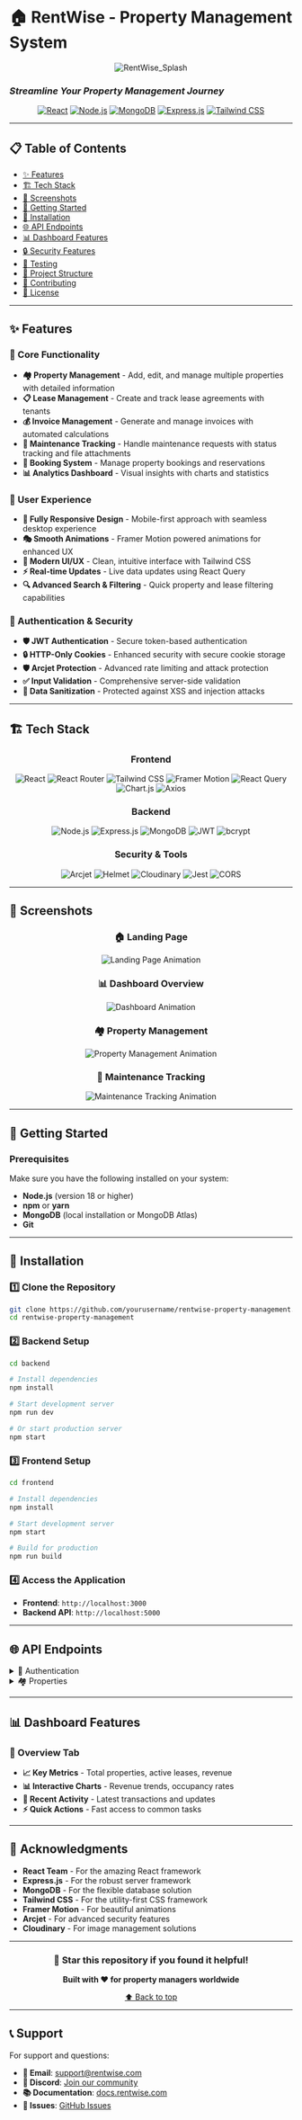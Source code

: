 # 🏠 RentWise - Property Management System
<div align="center">
  
![RentWise_Splash](https://github.com/user-attachments/assets/d67a9b06-5cda-48ac-b196-86d0c29e99c2)

</div>

### *Streamline Your Property Management Journey*

<div align="center">

[![React](https://img.shields.io/badge/React-19.2.0-61DAFB?style=for-the-badge&logo=react)](https://reactjs.org/)
[![Node.js](https://img.shields.io/badge/Node.js-18+-339933?style=for-the-badge&logo=node.js)](https://nodejs.org/)
[![MongoDB](https://img.shields.io/badge/MongoDB-6.19.0-47A248?style=for-the-badge&logo=mongodb)](https://mongodb.com/)
[![Express.js](https://img.shields.io/badge/Express.js-5.1.0-000000?style=for-the-badge&logo=express)](https://expressjs.com/)
[![Tailwind CSS](https://img.shields.io/badge/Tailwind_CSS-3.4+-38B2AC?style=for-the-badge&logo=tailwind-css)](https://tailwindcss.com/)

</div>

---

## 📋 Table of Contents

- [✨ Features](#-features)
- [🏗️ Tech Stack](#️-tech-stack)
- [📱 Screenshots](#-screenshots)
- [🚀 Getting Started](#-getting-started)
- [🔧 Installation](#-installation)
- [🌐 API Endpoints](#-api-endpoints)
- [📊 Dashboard Features](#-dashboard-features)
- [🔒 Security Features](#-security-features)
- [🧪 Testing](#-testing)
- [📂 Project Structure](#-project-structure)
- [👥 Contributing](#-contributing)
- [📄 License](#-license)

---

## ✨ Features

### 🎯 Core Functionality

- **🏘️ Property Management** - Add, edit, and manage multiple properties with detailed information
- **📋 Lease Management** - Create and track lease agreements with tenants
- **💰 Invoice Management** - Generate and manage invoices with automated calculations
- **🔧 Maintenance Tracking** - Handle maintenance requests with status tracking and file attachments
- **📅 Booking System** - Manage property bookings and reservations
- **📊 Analytics Dashboard** - Visual insights with charts and statistics

### 🎨 User Experience

- **📱 Fully Responsive Design** - Mobile-first approach with seamless desktop experience
- **🎭 Smooth Animations** - Framer Motion powered animations for enhanced UX
- **🌙 Modern UI/UX** - Clean, intuitive interface with Tailwind CSS
- **⚡ Real-time Updates** - Live data updates using React Query
- **🔍 Advanced Search & Filtering** - Quick property and lease filtering capabilities

### 🔐 Authentication & Security

- **🛡️ JWT Authentication** - Secure token-based authentication
- **🔒 HTTP-Only Cookies** - Enhanced security with secure cookie storage
- **🛡️ Arcjet Protection** - Advanced rate limiting and attack protection
- **✅ Input Validation** - Comprehensive server-side validation
- **🧹 Data Sanitization** - Protected against XSS and injection attacks

---

## 🏗️ Tech Stack

<div align="center">

### Frontend
![React](https://img.shields.io/badge/React-19.2.0-61DAFB?style=flat-square&logo=react)
![React Router](https://img.shields.io/badge/React_Router-7.9.4-CA4245?style=flat-square&logo=react-router)
![Tailwind CSS](https://img.shields.io/badge/Tailwind_CSS-3.4+-38B2AC?style=flat-square&logo=tailwind-css)
![Framer Motion](https://img.shields.io/badge/Framer_Motion-12.23.24-0055FF?style=flat-square&logo=framer)
![React Query](https://img.shields.io/badge/React_Query-5.90.3-FF4154?style=flat-square&logo=react-query)
![Chart.js](https://img.shields.io/badge/Chart.js-4.5.1-FF6384?style=flat-square&logo=chart.js)
![Axios](https://img.shields.io/badge/Axios-1.12.2-5A29E4?style=flat-square&logo=axios)

### Backend
![Node.js](https://img.shields.io/badge/Node.js-18+-339933?style=flat-square&logo=node.js)
![Express.js](https://img.shields.io/badge/Express.js-5.1.0-000000?style=flat-square&logo=express)
![MongoDB](https://img.shields.io/badge/MongoDB-6.19.0-47A248?style=flat-square&logo=mongodb)
![JWT](https://img.shields.io/badge/JWT-9.0.2-000000?style=flat-square&logo=json-web-tokens)
![bcrypt](https://img.shields.io/badge/bcrypt-6.0.0-003A70?style=flat-square&logo=letsencrypt)

### Security & Tools
![Arcjet](https://img.shields.io/badge/Arcjet-1.0.0_beta-FF6B6B?style=flat-square)
![Helmet](https://img.shields.io/badge/Helmet-8.1.0-000000?style=flat-square)
![Cloudinary](https://img.shields.io/badge/Cloudinary-1.41.3-3448C5?style=flat-square)
![Jest](https://img.shields.io/badge/Jest-29.6.1-C21325?style=flat-square&logo=jest)
![CORS](https://img.shields.io/badge/CORS-2.8.5-C21325?style=flat-square&logo=sqaure)

</div>

---

## 📱 Screenshots

<div align="center">

### 🏠 Landing Page
![Landing Page Animation](https://via.placeholder.com/800x400?text=Landing+Page+GIF)

### 📊 Dashboard Overview
![Dashboard Animation](https://via.placeholder.com/800x400?text=Dashboard+GIF)

### 🏘️ Property Management
![Property Management Animation](https://via.placeholder.com/800x400?text=Property+GIF)

### 🔧 Maintenance Tracking
![Maintenance Tracking Animation](https://via.placeholder.com/800x400?text=Maintenance+GIF)

</div>

---

## 🚀 Getting Started

### Prerequisites

Make sure you have the following installed on your system:

- **Node.js** (version 18 or higher)
- **npm** or **yarn**
- **MongoDB** (local installation or MongoDB Atlas)
- **Git**

---

## 🔧 Installation

### 1️⃣ Clone the Repository
```bash
git clone https://github.com/yourusername/rentwise-property-management.git
cd rentwise-property-management
```

### 2️⃣ Backend Setup
```bash
cd backend

# Install dependencies
npm install

# Start development server
npm run dev

# Or start production server
npm start
```

### 3️⃣ Frontend Setup
```bash
cd frontend

# Install dependencies
npm install

# Start development server
npm start

# Build for production
npm run build
```

### 4️⃣ Access the Application
- **Frontend**: `http://localhost:3000`
- **Backend API**: `http://localhost:5000`

---

## 🌐 API Endpoints

<details>
<summary>🔐 Authentication</summary>

| Method | Endpoint | Description |
|--------|----------|-------------|
| `POST` | `/api/user/register` | Register new user |
| `POST` | `/api/user/login` | User login |
| `POST` | `/api/user/logout` | User logout |
| `POST` | `/api/user/forgot-password` | Reset password request |

</details>

<details>
<summary>🏘️ Properties</summary>

| Method | Endpoint | Description |
|--------|----------|-------------|
| `GET` | `/api/listings` | Get all properties |
| `POST` | `/api/listings` | Create new property |
| `PUT` | `/api/listings/:id` | Update property |
| `DELETE` | `/api/listings/:id` | Delete property |

</details>

---

## 📊 Dashboard Features

### 🎯 Overview Tab
- **📈 Key Metrics** - Total properties, active leases, revenue
- **📊 Interactive Charts** - Revenue trends, occupancy rates
- **🔔 Recent Activity** - Latest transactions and updates
- **⚡ Quick Actions** - Fast access to common tasks

---

## 🙏 Acknowledgments

- **React Team** - For the amazing React framework
- **Express.js** - For the robust server framework
- **MongoDB** - For the flexible database solution
- **Tailwind CSS** - For the utility-first CSS framework
- **Framer Motion** - For beautiful animations
- **Arcjet** - For advanced security features
- **Cloudinary** - For image management solutions

---

<div align="center">

### 🌟 Star this repository if you found it helpful!

**Built with ❤️ for property managers worldwide**

[⬆ Back to top](#-rentwise---property-management-system)

</div>

---

## 📞 Support

For support and questions:
- **📧 Email**: support@rentwise.com
- **💬 Discord**: [Join our community](https://discord.gg/rentwise)
- **📚 Documentation**: [docs.rentwise.com](https://docs.rentwise.com)
- **🐛 Issues**: [GitHub Issues](https://github.com/yourusername/rentwise/issues)

